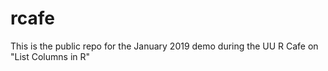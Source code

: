 # rcafe
This is the public repo for the January 2019 demo during the UU R Cafe on "List Columns in R"
